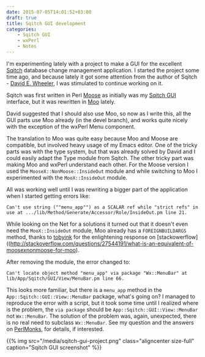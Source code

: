 ```yaml
---
date: 2015-07-05T14:01:52+03:00
draft: true
title: Sqitch GUI development
categories:
    - Sqitch GUI
    - wxPerl
    - Notes
---
```


I'm experimenting lately with a project to make a GUI for the
excellent [Sqitch](http://sqitch.org) database change management
application.  I started the project some time ago, and because lately
it got some attention from the author of Sqitch - [David
E. Wheeler](https://github.com/theory), I was stimulated to continue
working on it.

Sqitch was first written in Perl
[Moose](https://metacpan.org/pod/Moose) as initially was my [Sqitch
GUI](https://github.com/stefansbv/sqitch-gui) interface, but it was
rewritten in [Moo](https://metacpan.org/pod/Moo) lately.

David suggested that I should also use Moo, so now as I write this, all
the GUI parts use Moo already (in the devel branch), and works quite
nicely with the exception of the wxPerl Menu component.

The translation to Moo was quite easy because Moo and Moose are
compatible, but involved heavy usage of my Emacs editor.  One of
the tricky parts was with the type system, but that was already solved
by David and I could easily adapt the Type module from Sqitch.  The
other tricky part was making Moo and wxPerl understand each other.
For the Moose version I used the `MooseX::NonMoose::InsideOut` module
and while switching to Moo I experimented with the `MooX::InsideOut`
module.

All was working well until I was rewriting a bigger part of the
application when I started getting errors like:

```
Can't use string (""menu_app"") as a SCALAR ref while "strict refs" in use at .../lib/Method/Generate/Accessor/Role/InsideOut.pm line 21.

```

While looking on the Net for a solutions it turned out that it
doesn't even need the `MooX::InsideOut` module, Moo already has a
`FOREIGNBUILDARGS` method, thanks to
[tobyink](http://stackoverflow.com/users/1990570/tobyink) for the
enlightening response on
[stackowerflow]((http://stackoverflow.com/questions/27544191/what-is-an-equivalent-of-moosexnonmoose-for-moo).

After removing the module, the error changed to:

```
Can't locate object method "menu_app" via package "Wx::MenuBar" at lib/App/Sqitch/GUI/View/MenuBar.pm line 66.
```

This looks more familiar, but there is a `menu_app` method in the
`App::Sqitch::GUI::View::MenuBar` package, what's going on?  I managed
to reproduce the error with a script, but it took some time until I
realized where is the problem, the `via package` should be
`App::Sqitch::GUI::View::MenuBar` not `Wx::MenuBar`.  The solution of
the problem was, again, unexpected, there is no real need to subclass
`Wx::MenuBar`. See my question and the answers on
[PerlMonks](http://www.perlmonks.org/?node_id=1129292), for details,
if interested.

{{% img src="/media/sqitch-gui-project.png" class="aligncenter size-full" caption="Sqitch GUI screenshot" %}}


